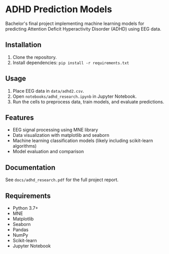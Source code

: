 # ADHD Prediction Models

Bachelor's final project implementing machine learning models for predicting Attention Deficit Hyperactivity Disorder (ADHD) using EEG data.

## Installation

1. Clone the repository.
2. Install dependencies: `pip install -r requirements.txt`

## Usage

1. Place EEG data in `data/adhd2.csv`.
2. Open `notebooks/adhd_research.ipynb` in Jupyter Notebook.
3. Run the cells to preprocess data, train models, and evaluate predictions.

## Features

- EEG signal processing using MNE library
- Data visualization with matplotlib and seaborn
- Machine learning classification models (likely including scikit-learn algorithms)
- Model evaluation and comparison

## Documentation

See `docs/adhd_research.pdf` for the full project report.

## Requirements

- Python 3.7+
- MNE
- Matplotlib
- Seaborn
- Pandas
- NumPy
- Scikit-learn
- Jupyter Notebook
